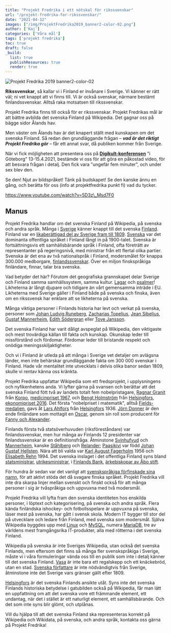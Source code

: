 ```yaml
---
title: "Projekt Fredrika i ett nötskal för rikssvenskar"
url: "/projekt-fredrika-for-rikssvenskar/"
date: "2021-04-12"
images: ["/img/ProjektFredrika2019_banner2-color-02.png"]
author: ['Kaj']
categories: ['Våra mål']
tags: ['projekt fredrika']
toc: true
draft: false
_build:
  list: true
  publishResources: true
  render: true
---
```


![Projekt Fredrika 2019 banner2-color-02](/img/ProjektFredrika2019_banner2-color-02.png)


**Rikssvenskar**, så kallar vi i Finland er invånare i Sverige. Vi känner er rätt väl; ni vet knappt att vi finns till. Vi är också svenskar, närmare bestämt finlandssvenskar. Alltså raka motsatsen till rikssvenskar.

Projekt Fredrika finns till också för er rikssvenskar. Projekt Fredrikas mål är att bättre avbilda det svenska Finland på Wikipedia. Det gagnar oss på bägge sidor Ålands hav.

Men väster om Ålands hav är det knapert ställt med kunskapen om det svenska Finland. Så redan den grundläggande frågan – **_vad är det riktigt Projekt Fredrika gör_** – får ett annat svar, då publiken kommer från Sverige.

När vi fick möjligheten att presentera oss på [**Digikult-konferensen**](https://www.digikult.se/program/) "i Göteborg" 13-15.4.2021, bestämde vi oss för att göra en påkostad video, för att besvara frågan i detalj. Den fick vara "ungefär fem minuter", och under sex blev den.

Se den! Njut av bildspråket! Tänk på budskapet! Se den kanske ännu en gång, och berätta för oss (info at projektfredrika punkt fi) vad du tycker.

https://www.youtube.com/watch?v=5D3z\_Msd7F0

Manus
-----

Projekt Fredrika handlar om det svenska Finland på Wikipedia, på svenska och andra språk. Många i [Sverige](https://sv.wikipedia.org/wiki/Sverige) känner knappt till det svenska [Finland](https://sv.wikipedia.org/wiki/Finland). Finland var en [likaberättigad del av Sverige fram till 1809](https://sv.wikipedia.org/wiki/Sverige-Finland). [Svenska](https://sv.wikipedia.org/wiki/Svenska) var det dominanta offentliga språket i Finland långt in på 1900-talet. Svenska är fortsättningsvis ett samhällsbärande språk i Finland, ofta företrätt av representanter på regeringsnivå, med ministrar från ett flertal olika partier. Svenska är det ena av två nationalspråk i Finland, modersmålet för knappa 300.000 medborgare, [finlandssvenskar](https://sv.wikipedia.org/wiki/Finlandssvenskar). Över en miljon finskspråkiga finländare, finnar, talar bra svenska. 

Vad betyder det här? Förutom det geografiska grannskapet delar Sverige och Finland samma samhällssystem, samma kultur. [Lagar](https://sv.wikipedia.org/wiki/1734_%C3%A5rs_lag) och [psalmer](https://sv.wikipedia.org/wiki/Den_blomstertid_nu_kommer)! Likheterna är långt djupare och tidigare än vårt gemensamma inträde i EU. Likheterna med Sverige gäller i Finland både på svenska och finska, även om en rikssvensk har enklare att se likheterna på svenska.

Många viktiga personer i Finlands historia har levt och verkat på svenska, personer som [Johan Ludvig Runeberg](https://sv.wikipedia.org/wiki/Johan_Ludvig_Runeberg), [Zacharias Topelius](https://sv.wikipedia.org/wiki/Zacharias_Topelius), [Jean Sibelius](https://sv.wikipedia.org/wiki/Jean_Sibelius), [Gustaf Mannerheim](https://sv.wikipedia.org/wiki/Gustaf_Mannerheim), [Edith Södergran](https://sv.wikipedia.org/wiki/Edith_S%C3%B6dergran) eller [Tove Jansson](https://sv.wikipedia.org/wiki/Tove_Jansson).

Det svenska Finland har varit dåligt avspeglat på Wikipedia, den viktigaste och mest trovärdiga källan till fakta och kunskap. Okunskap leder till missförstånd och fördomar. Fördomar leder till bristande respekt och onödiga meningsskiljaktigheter. 

Och vi i Finland är utleda på att många i Sverige vet detaljer om avlägsna länder, men inte behärskar grundläggande fakta om 300 000 svenskar i Finland. Hade vår mentalitet inte utvecklats i delvis olika banor sedan 1809, skulle vi rentav känna oss kränkta.

Projekt Fredrika uppfattar Wikipedia som ett fredsprojekt, i upplysningens och nyfikenhetens anda. Vi lyfter gärna på svansen och berättar att det svenska Finland fött två av landets totalt fem nobelpristagare, [Ragnar Granit](https://sv.wikipedia.org/wiki/Ragnar_Granit) från [Korpo](https://sv.wikipedia.org/wiki/Korpo), [medicinpriset 1967](https://sv.wikipedia.org/wiki/Lista_%C3%B6ver_Nobelpristagare), och [Bengt Holmström](https://sv.wikipedia.org/wiki/Bengt_Holmstr%C3%B6m_(nationalekonom)) från [Helsingfors](https://sv.wikipedia.org/wiki/Helsingfors), [ekonomipriset 2016](https://sv.wikipedia.org/wiki/Sveriges_Riksbanks_pris_i_ekonomisk_vetenskap_till_Alfred_Nobels_minne). Det första "nobelpriset i matematik", alltså [Fields-medaljen](https://sv.wikipedia.org/wiki/Fieldsmedaljen), gavs åt [Lars Ahlfors](https://sv.wikipedia.org/wiki/Lars_Ahlfors) från [Helsingfors](https://sv.wikipedia.org/wiki/Helsingfors) 1936. [Jörn Donner](https://sv.wikipedia.org/wiki/J%C3%B6rn_Donner) är den ende finländare som mottagit en [Oscar](https://sv.wikipedia.org/wiki/Oscar), genom sin roll som producent för [Fanny och Alexander](https://sv.wikipedia.org/wiki/Fanny_och_Alexander).

Finlands första två statsöverhuvuden (riksföreståndare) var finlandssvenskar, men hur många av Finlands 12 presidenter var finlandssvenskar är en definitionsfråga. Åtminstone [Svinhufvud](https://sv.wikipedia.org/wiki/Pehr_Evind_Svinhufvud) och [Mannerheim](https://sv.wikipedia.org/wiki/Gustaf_Mannerheim), kanske [Ståhlberg](https://sv.wikipedia.org/wiki/Kaarlo_Juho_St%C3%A5hlberg) och [Relander](https://sv.wikipedia.org/wiki/Lauri_Kristian_Relander); [Paasikivi](https://sv.wikipedia.org/wiki/Juho_Kusti_Paasikivi) var född [Johan Gustaf Hellsten](https://sv.wikipedia.org/wiki/Johan_Gustaf_Hellsten). Nära att bli valda var [Karl August Fagerholm](https://sv.wikipedia.org/wiki/Karl-August_Fagerholm) 1956 och [Elisabeth Rehn](https://sv.wikipedia.org/wiki/Elisabeth_Rehn) 1994. Det svenska inslaget i det offentliga Finland syns bland [statsministrar](https://sv.wikipedia.org/wiki/Lista_%C3%B6ver_Finlands_statsministrar), [utrikesministrar](https://sv.wikipedia.org/wiki/Finlands_utrikesminister), i [Finlands Bank](https://sv.wikipedia.org/wiki/Finlands_Bank), [ärkebiskopar av Åbo stift](https://sv.wikipedia.org/wiki/Lista_%C3%B6ver_%C3%A4rkebiskopar_i_%C3%85bo_stift). 

För hundra år sedan var det vanligt att [svenskspråkiga förfinskade sina namn](https://sv.wikipedia.org/wiki/F%C3%B6rfinskning#F%C3%B6rfinskning_av_namn), för att aktivt stöda det då svagare finska språket. Projekt Fredrika vill inte dra skarpa linjer mellan svenskt och finskt också för att många personer i sig är tvåspråkiga och uppvuxna med två modersmål.

Projekt Fredrika vill lyfta fram den svenska identiteten hos enskilda personer, i löptext och kategorisering, på svenska och andra språk. Flera kända finländska ishockey- och fotbollsspelare är uppvuxna på svenska, läser mest på svenska, har gått i svensk skola. Modern IT bygger till stor del på utvecklare och ledare från Finland, med svenska som modersmål. Själva Wikipedia byggdes upp med [Linux](https://sv.wikipedia.org/wiki/Linux) och [MySQL](https://sv.wikipedia.org/wiki/MySQL), numera [MariaDB](https://sv.wikipedia.org/wiki/MariaDB), tre av världens mest framgångsrika IT-produkter, alla med rötterna i det svenska Finland. 

Wikipedia på svenska är inte Sveriges Wikipedia, utan också det svenska Finlands, men eftersom det finns så många fler svenskspråkiga i Sverige, måste vi i våra formuleringar vända oss till en publik som inte i detalj känner till det svenska Finland. [Vasa](https://sv.wikipedia.org/wiki/Vasa) är inte bara ett regalskepp och ett knäckebröd, utan en stad. [Svenska författare](https://sv.wikipedia.org/wiki/Kategori:Svenskspr%C3%A5kiga_f%C3%B6rfattare) är inte nödvändigtvis från Sverige, åtminstone inte det Sverige vars gränser gällt efter 1809.

[Helsingfors](https://sv.wikipedia.org/wiki/Helsingfors) är det svenska Finlands ansikte utåt. Syns inte det svenska Finlands historiska betydelse i gatubilden också på Wikipedia, får man lätt en uppfattning om att det svenska vore ett främmande element, ett undantag, när det i stället är ett naturligt element, ett samhällsbärande. Och det som inte syns blir glömt, och utplånas. 

Vill du hjälpa till att det svenska Finland ska representeras korrekt på Wikipedia och Wikidata, på svenska, och andra språk, kontakta oss gärna på Projekt Fredrika!
